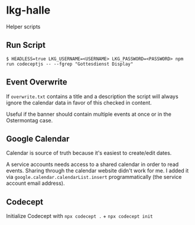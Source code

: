 # lkg-halle

Helper scripts

## Run Script

`$ HEADLESS=true LKG_USERNAME=<USERNAME> LKG_PASSWORD=<PASSWORD> npm run codeceptjs -- --fgrep "Gottesdienst Display"`

## Event Overwrite

If `overwrite.txt` contains a title and a description the script will always ignore the calendar data in favor of this checked in content.

Useful if the banner should contain multiple events at once or in the Ostermontag case.

## Google Calendar

Calendar is source of truth because it's easiest to create/edit dates.

A service accounts needs access to a shared calendar in order to read events. Sharing through the calendar website didn't work for me. I added it via `google.calendar.calendarList.insert` programmatically (the service account email address).

## Codecept

Initialize Codecept with `npx codecept .` + `npx codecept init`

